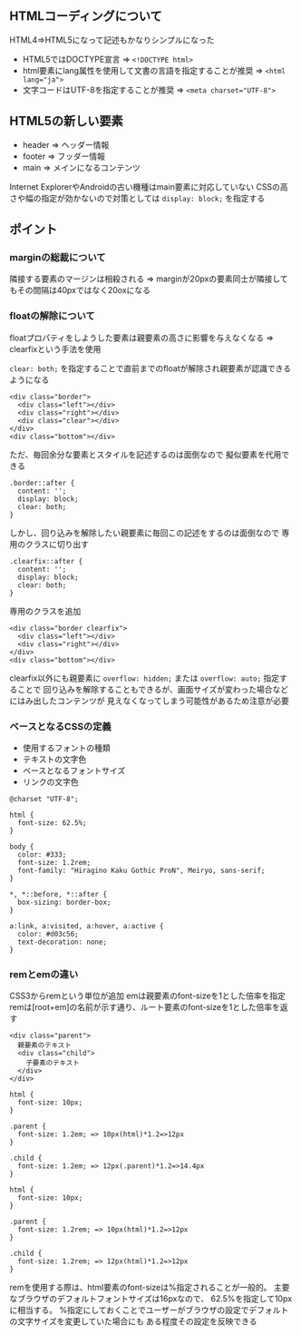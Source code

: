 ## HTMLコーディングについて

HTML4=>HTML5になって記述もかなりシンプルになった

- HTML5ではDOCTYPE宣言 => `<!DOCTYPE html>`
- html要素にlang属性を使用して文書の言語を指定することが推奨 => `<html lang="ja">`
- 文字コードはUTF-8を指定することが推奨 => `<meta charset="UTF-8">`

## HTML5の新しい要素

- header => ヘッダー情報
- footer => フッダー情報
- main => メインになるコンテンツ

Internet ExplorerやAndroidの古い機種はmain要素に対応していない
CSSの高さや幅の指定が効かないので対策としては `display: block;` を指定する

## ポイント

### marginの総裁について

隣接する要素のマージンは相殺される
=> marginが20pxの要素同士が隣接してもその間隔は40pxではなく20oxになる

### floatの解除について

floatプロパティをしようした要素は親要素の高さに影響を与えなくなる
=> clearfixという手法を使用

`clear: both;` を指定することで直前までのfloatが解除され親要素が認識できるようになる

```
<div class="border">
  <div class="left"></div>
  <div class="right"></div>
  <div class="clear"></div>
</div>
<div class="bottom"></div>
```

ただ、毎回余分な要素とスタイルを記述するのは面倒なので
擬似要素を代用できる

```
.border::after {
  content: '';
  display: block;
  clear: both;
}
```

しかし、回り込みを解除したい親要素に毎回この記述をするのは面倒なので
専用のクラスに切り出す

```
.clearfix::after {
  content: '';
  display: block;
  clear: both;
}
```

専用のクラスを追加

```
<div class="border clearfix">
  <div class="left"></div>
  <div class="right"></div>
</div>
<div class="bottom"></div>
```

clearfix以外にも親要素に `overflow: hidden;` または `overflow: auto;` 指定することで
回り込みを解除することもできるが、画面サイズが変わった場合などにはみ出したコンテンツが
見えなくなってしまう可能性があるため注意が必要

### ベースとなるCSSの定義

- 使用するフォントの種類
- テキストの文字色
- ベースとなるフォントサイズ
- リンクの文字色

```
@charset "UTF-8";

html {
  font-size: 62.5%;
}

body {
  color: #333;
  font-size: 1.2rem;
  font-family: "Hiragino Kaku Gothic ProN", Meiryo, sans-serif;
}

*, *::before, *::after {
  box-sizing: border-box;
}

a:link, a:visited, a:hover, a:active {
  color: #d03c56;
  text-decoration: none;
}
```

### remとemの違い

CSS3からremという単位が追加
emは親要素のfont-sizeを1とした倍率を指定
remは[root+em]の名前が示す通り、ルート要素のfont-sizeを1とした倍率を返す

```
<div class="parent">
  親要素のテキスト
  <div class="child">
    子要素のテキスト
  </div>
</div>
```

```
html {
  font-size: 10px;
}

.parent {
  font-size: 1.2em; => 10px(html)*1.2=>12px
}

.child {
  font-size: 1.2em; => 12px(.parent)*1.2=>14.4px
}
```


```
html {
  font-size: 10px;
}

.parent {
  font-size: 1.2rem; => 10px(html)*1.2=>12px
}

.child {
  font-size: 1.2rem; => 12px(html)*1.2=>12px
}
```

remを使用する際は、html要素のfont-sizeは%指定されることが一般的。
主要なブラウザのデフォルトフォントサイズは16pxなので、
62.5%を指定して10pxに相当する。
%指定にしておくことでユーザーがブラウザの設定でデフォルトの文字サイズを変更していた場合にも
ある程度その設定を反映できる

